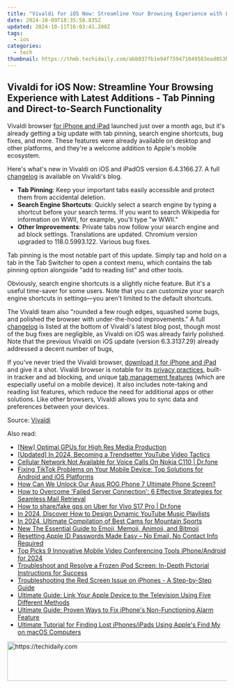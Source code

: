 ```yaml
---
title: "Vivaldi for iOS Now: Streamline Your Browsing Experience with Latest Additions - Tab Pinning and Direct-to-Search Functionality"
date: 2024-10-09T18:35:58.835Z
updated: 2024-10-11T16:03:41.200Z
tags:
  - ios
categories:
  - tech
thumbnail: https://thmb.techidaily.com/abb037fb1e94f759471049583ead053b2f01326e3a9eb41a58803887d90c7bef.jpg
---
```


## Vivaldi for iOS Now: Streamline Your Browsing Experience with Latest Additions - Tab Pinning and Direct-to-Search Functionality

Vivaldi browser [for iPhone and iPad](https://article-posts.techidaily.com/updated-2024-approved-interpreting-distinctions-360-content-and-virtual-reality/) launched just over a month ago, but it's already getting a big update with tab pinning, search engine shortcuts, bug fixes, and more. These features were already available on desktop and other platforms, and they're a welcome addition to Apple's mobile ecosystem.

 Here's what's new in Vivaldi on iOS and iPadOS version 6.4.3166.27\. A full [changelog](https://vivaldi.com/blog/vivaldi-on-ios-6-4/) is available on Vivaldi's blog.

* **Tab Pinning**: Keep your important tabs easily accessible and protect them from accidental deletion.
* **Search Engine Shortcuts**: Quickly select a search engine by typing a shortcut before your search terms. If you want to search Wikipedia for information on WWII, for example, you'll type "w WWII."
* **Other Improvements**: Private tabs now follow your search engine and ad block settings. Translations are updated. Chromium version upgraded to 118.0.5993.122\. Various bug fixes.

 Tab pinning is the most notable part of this update. Simply tap and hold on a tab in the Tab Switcher to open a context menu, which contains the tab pinning option alongside "add to reading list" and other tools.

 Obviously, search engine shortcuts is a slightly niche feature. But it's a useful time-saver for some users. Note that you can customize your search engine shortcuts in settings—you aren't limited to the default shortcuts.

 The Vivaldi team also "rounded a few rough edges, squashed some bugs, and polished the browser with under-the-hood improvements." A full [changelog](https://vivaldi.com/blog/vivaldi-on-ios-6-4/) is listed at the bottom of Vivaldi's latest blog post, though most of the bug fixes are negligible, as Vivaldi on iOS was already fairly polished. Note that the previous Vivaldi on iOS update (version 6.3.3137.29) already addressed a decent number of bugs,

 If you've never tried the Vivaldi browser, [download it for iPhone and iPad](https://apps.apple.com/us/app/vivaldi-powerful-web-browser/id1633234600) and give it a shot. Vivaldi browser is notable for its [privacy practices](https://vivaldi.com/features/privacy-security/), built-in tracker and ad blocking, and unique [tab management features](https://help.vivaldi.com/desktop/tabs/tab-features/) (which are especially useful on a mobile device). It also includes note-taking and reading list features, which reduce the need for additional apps or other solutions. Like other browsers, Vivaldi allows you to sync data and preferences between your devices.

 Source: [Vivaldi](https://vivaldi.com/blog/vivaldi-on-ios-6-4/)

<ins class="adsbygoogle"
     style="display:block"
     data-ad-format="autorelaxed"
     data-ad-client="ca-pub-7571918770474297"
     data-ad-slot="1223367746"></ins>

<ins class="adsbygoogle"
     style="display:block"
     data-ad-client="ca-pub-7571918770474297"
     data-ad-slot="8358498916"
     data-ad-format="auto"
     data-full-width-responsive="true"></ins>

<span class="atpl-alsoreadstyle">Also read:</span>
<div><ul>
<li><a href="https://extra-guidance.techidaily.com/new-optimal-gpus-for-high-res-media-production/"><u>[New] Optimal GPUs for High Res Media Production</u></a></li>
<li><a href="https://facebook-video-footage.techidaily.com/updated-in-2024-becoming-a-trendsetter-youtube-video-tactics/"><u>[Updated] In 2024, Becoming a Trendsetter YouTube Video Tactics</u></a></li>
<li><a href="https://howto.techidaily.com/cellular-network-not-available-for-voice-calls-on-nokia-c110-drfone-by-drfone-fix-android-problems-fix-android-problems/"><u>Cellular Network Not Available for Voice Calls On Nokia C110 | Dr.fone</u></a></li>
<li><a href="https://os-tips.techidaily.com/fixing-tiktok-problems-on-your-mobile-device-top-solutions-for-android-and-ios-platforms/"><u>Fixing TikTok Problems on Your Mobile Device: Top Solutions for Android and iOS Platforms</u></a></li>
<li><a href="https://android-unlock.techidaily.com/how-can-we-unlock-our-asus-rog-phone-7-ultimate-phone-screen-by-drfone-android/"><u>How Can We Unlock Our Asus ROG Phone 7 Ultimate Phone Screen?</u></a></li>
<li><a href="https://os-tips.techidaily.com/how-to-overcome-failed-server-connection-6-effective-strategies-for-seamless-mail-retrieval/"><u>How to Overcome 'Failed Server Connection': 6 Effective Strategies for Seamless Mail Retrieval</u></a></li>
<li><a href="https://fake-location.techidaily.com/how-to-sharefake-gps-on-uber-for-vivo-s17-pro-drfone-by-drfone-virtual-android/"><u>How to share/fake gps on Uber for Vivo S17 Pro | Dr.fone</u></a></li>
<li><a href="https://youtube-docs.techidaily.com/24-discover-how-to-design-dynamic-youtube-music-playlists/"><u>In 2024, Discover How to Design Dynamic YouTube Music Playlists</u></a></li>
<li><a href="https://fox-glue.techidaily.com/in-2024-ultimate-compilation-of-best-cams-for-mountain-sports/"><u>In 2024, Ultimate Compilation of Best Cams for Mountain Sports</u></a></li>
<li><a href="https://meme-emoji.techidaily.com/new-the-essential-guide-to-emoji-memoji-animoji-and-bitmoji/"><u>New The Essential Guide to Emoji, Memoji, Animoji, and Bitmoji</u></a></li>
<li><a href="https://os-tips.techidaily.com/1723620255183-resetting-apple-id-passwords-made-easy-no-email-no-contact-info-required/"><u>Resetting Apple ID Passwords Made Easy – No Email, No Contact Info Required</u></a></li>
<li><a href="https://screen-capture.techidaily.com/top-picks-9-innovative-mobile-video-conferencing-tools-iphoneandroid-for-2024/"><u>Top Picks 9 Innovative Mobile Video Conferencing Tools iPhone/Android for 2024</u></a></li>
<li><a href="https://os-tips.techidaily.com/1723620250975-troubleshoot-and-resolve-a-frozen-ipod-screen-in-depth-pictorial-instructions-for-success/"><u>Troubleshoot and Resolve a Frozen iPod Screen: In-Depth Pictorial Instructions for Success</u></a></li>
<li><a href="https://os-tips.techidaily.com/troubleshooting-the-red-screen-issue-on-iphones-a-step-by-step-guide/"><u>Troubleshooting the Red Screen Issue on iPhones - A Step-by-Step Guide</u></a></li>
<li><a href="https://os-tips.techidaily.com/ultimate-guide-link-your-apple-device-to-the-television-using-five-different-methods/"><u>Ultimate Guide: Link Your Apple Device to the Television Using Five Different Methods</u></a></li>
<li><a href="https://os-tips.techidaily.com/ultimate-guide-proven-ways-to-fix-iphones-non-functioning-alarm-feature/"><u>Ultimate Guide: Proven Ways to Fix iPhone's Non-Functioning Alarm Feature</u></a></li>
<li><a href="https://os-tips.techidaily.com/ultimate-tutorial-for-finding-lost-iphonesipads-using-apples-find-my-on-macos-computers/"><u>Ultimate Tutorial for Finding Lost iPhones/iPads Using Apple's Find My on macOS Computers</u></a></li>
</ul></div>

<!-- affiliate ads begin -->
<a href="https://zebaoaffiliateprogram.pxf.io/c/5597632/2137975/21526" target="_top" id="2137975">
  <img src="//a.impactradius-go.com/display-ad/21526-2137975" border="0" alt="https://techidaily.com" width="728" height="90"/>
</a>
<img height="0" width="0" src="https://zebaoaffiliateprogram.pxf.io/i/5597632/2137975/21526" style="position:absolute;visibility:hidden;" border="0" />
<!-- affiliate ads end -->


